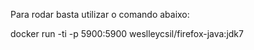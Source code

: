Para rodar basta utilizar o comando abaixo:

docker run -ti -p 5900:5900 weslleycsil/firefox-java:jdk7